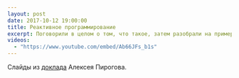 ```yaml
---
layout: post
date: 2017-10-12 19:00:00
title: Реактивное программирование
excerpt: Поговорили в целом о том, что такое, затем разобрали на примере JavaScript.
videos:
  - "https://www.youtube.com/embed/Ab66JFs_b1s"
---
```


Слайды из [доклада](https://astynax.github.io/slides/reactive) Алексея Пирогова.
